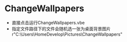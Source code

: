 # ChangeWallpapers
+ 直接点击运行ChangeWallpapers.vbe
+ 指定文件路径下的文件会随机选一张为桌面背景图片 r"C:\Users\HomeDevelop\Pictures\ChangeWallpapers"
